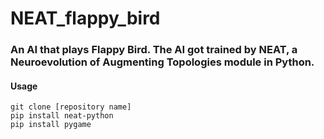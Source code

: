 # NEAT_flappy_bird

### An AI that plays Flappy Bird. The AI got trained by NEAT, a Neuroevolution of Augmenting Topologies module in Python. 

#### Usage
```
git clone [repository name]
pip install neat-python 
pip install pygame
```

